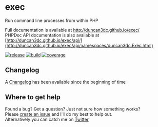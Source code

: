 # exec
Run command line processes from within PHP

Full documentation is available at http://duncan3dc.github.io/exec/  
PHPDoc API documentation is also available at [http://duncan3dc.github.io/exec/api/](http://duncan3dc.github.io/exec/api/namespaces/duncan3dc.Exec.html)  

[![release](https://poser.pugx.org/duncan3dc/exec/version.svg)](https://packagist.org/packages/duncan3dc/exec)
[![build](https://github.com/duncan3dc/exec/workflows/.github/workflows/buildcheck.yml/badge.svg?branch=main)](https://github.com/duncan3dc/exec/actions?query=branch%3Amain+workflow%3A.github%2Fworkflows%2Fbuildcheck.yml)
[![coverage](https://codecov.io/gh/duncan3dc/exec/graph/badge.svg)](https://codecov.io/gh/duncan3dc/exec)


## Changelog
A [Changelog](CHANGELOG.md) has been available since the beginning of time


## Where to get help
Found a bug? Got a question? Just not sure how something works?  
Please [create an issue](//github.com/duncan3dc/exec/issues) and I'll do my best to help out.  
Alternatively you can catch me on [Twitter](https://twitter.com/duncan3dc)
